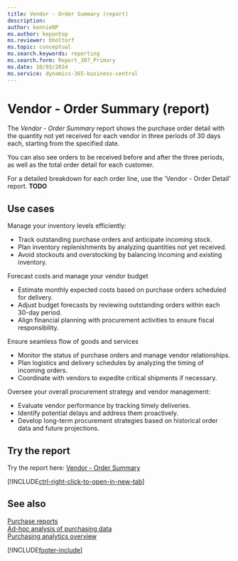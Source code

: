 ```yaml
---
title: Vendor - Order Summary (report)
description: 
author: kennieNP
ms.author: kepontop
ms.reviewer: bholtorf
ms.topic: conceptual
ms.search.keywords: reporting
ms.search.form: Report_307_Primary
ms.date: 10/03/2024
ms.service: dynamics-365-business-central
---
```


# Vendor - Order Summary (report)

The *Vendor - Order Summary* report shows the purchase order detail with the quantity not yet received for each vendor in three periods of 30 days each, starting from the specified date. 

You can also see orders to be received before and after the three periods, as well as the total order detail for each customer. 

For a detailed breakdown for each order line, use the 'Vendor - Order Detail' report. **TODO**


## Use cases

Manage your inventory levels efficiently:
- Track outstanding purchase orders and anticipate incoming stock.
- Plan inventory replenishments by analyzing quantities not yet received.
- Avoid stockouts and overstocking by balancing incoming and existing inventory.

Forecast costs and manage your vendor budget
- Estimate monthly expected costs based on purchase orders scheduled for delivery.
- Adjust budget forecasts by reviewing outstanding orders within each 30-day period.
- Align financial planning with procurement activities to ensure fiscal responsibility.

Ensure seamless flow of goods and services
- Monitor the status of purchase orders and manage vendor relationships.
- Plan logistics and delivery schedules by analyzing the timing of incoming orders.
- Coordinate with vendors to expedite critical shipments if necessary.

Oversee your overall procurement strategy and vendor management:
- Evaluate vendor performance by tracking timely deliveries.
- Identify potential delays and address them proactively.
- Develop long-term procurement strategies based on historical order data and future projections.


## Try the report

Try the report here: [Vendor - Order Summary](https://businesscentral.dynamics.com?report=307)

[!INCLUDE[ctrl-right-click-to-open-in-new-tab](../includes/ctrl-right-click-to-open-in-new-tab.md)]


## See also

[Purchase reports](../purchase-reports.md)  
[Ad-hoc analysis of purchasing data](../ad-hoc-analysis-purchasing.md)  
[Purchasing analytics overview](../purchasing-analytics-overview.md)   

[!INCLUDE[footer-include](../includes/footer-banner.md)]
